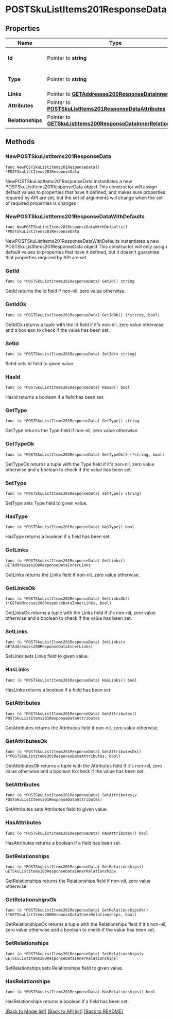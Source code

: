 # POSTSkuListItems201ResponseData

## Properties

Name | Type | Description | Notes
------------ | ------------- | ------------- | -------------
**Id** | Pointer to **string** | The resource&#39;s id | [optional] 
**Type** | Pointer to **string** | The resource&#39;s type | [optional] 
**Links** | Pointer to [**GETAddresses200ResponseDataInnerLinks**](GETAddresses200ResponseDataInnerLinks.md) |  | [optional] 
**Attributes** | Pointer to [**POSTSkuListItems201ResponseDataAttributes**](POSTSkuListItems201ResponseDataAttributes.md) |  | [optional] 
**Relationships** | Pointer to [**GETSkuListItems200ResponseDataInnerRelationships**](GETSkuListItems200ResponseDataInnerRelationships.md) |  | [optional] 

## Methods

### NewPOSTSkuListItems201ResponseData

`func NewPOSTSkuListItems201ResponseData() *POSTSkuListItems201ResponseData`

NewPOSTSkuListItems201ResponseData instantiates a new POSTSkuListItems201ResponseData object
This constructor will assign default values to properties that have it defined,
and makes sure properties required by API are set, but the set of arguments
will change when the set of required properties is changed

### NewPOSTSkuListItems201ResponseDataWithDefaults

`func NewPOSTSkuListItems201ResponseDataWithDefaults() *POSTSkuListItems201ResponseData`

NewPOSTSkuListItems201ResponseDataWithDefaults instantiates a new POSTSkuListItems201ResponseData object
This constructor will only assign default values to properties that have it defined,
but it doesn't guarantee that properties required by API are set

### GetId

`func (o *POSTSkuListItems201ResponseData) GetId() string`

GetId returns the Id field if non-nil, zero value otherwise.

### GetIdOk

`func (o *POSTSkuListItems201ResponseData) GetIdOk() (*string, bool)`

GetIdOk returns a tuple with the Id field if it's non-nil, zero value otherwise
and a boolean to check if the value has been set.

### SetId

`func (o *POSTSkuListItems201ResponseData) SetId(v string)`

SetId sets Id field to given value.

### HasId

`func (o *POSTSkuListItems201ResponseData) HasId() bool`

HasId returns a boolean if a field has been set.

### GetType

`func (o *POSTSkuListItems201ResponseData) GetType() string`

GetType returns the Type field if non-nil, zero value otherwise.

### GetTypeOk

`func (o *POSTSkuListItems201ResponseData) GetTypeOk() (*string, bool)`

GetTypeOk returns a tuple with the Type field if it's non-nil, zero value otherwise
and a boolean to check if the value has been set.

### SetType

`func (o *POSTSkuListItems201ResponseData) SetType(v string)`

SetType sets Type field to given value.

### HasType

`func (o *POSTSkuListItems201ResponseData) HasType() bool`

HasType returns a boolean if a field has been set.

### GetLinks

`func (o *POSTSkuListItems201ResponseData) GetLinks() GETAddresses200ResponseDataInnerLinks`

GetLinks returns the Links field if non-nil, zero value otherwise.

### GetLinksOk

`func (o *POSTSkuListItems201ResponseData) GetLinksOk() (*GETAddresses200ResponseDataInnerLinks, bool)`

GetLinksOk returns a tuple with the Links field if it's non-nil, zero value otherwise
and a boolean to check if the value has been set.

### SetLinks

`func (o *POSTSkuListItems201ResponseData) SetLinks(v GETAddresses200ResponseDataInnerLinks)`

SetLinks sets Links field to given value.

### HasLinks

`func (o *POSTSkuListItems201ResponseData) HasLinks() bool`

HasLinks returns a boolean if a field has been set.

### GetAttributes

`func (o *POSTSkuListItems201ResponseData) GetAttributes() POSTSkuListItems201ResponseDataAttributes`

GetAttributes returns the Attributes field if non-nil, zero value otherwise.

### GetAttributesOk

`func (o *POSTSkuListItems201ResponseData) GetAttributesOk() (*POSTSkuListItems201ResponseDataAttributes, bool)`

GetAttributesOk returns a tuple with the Attributes field if it's non-nil, zero value otherwise
and a boolean to check if the value has been set.

### SetAttributes

`func (o *POSTSkuListItems201ResponseData) SetAttributes(v POSTSkuListItems201ResponseDataAttributes)`

SetAttributes sets Attributes field to given value.

### HasAttributes

`func (o *POSTSkuListItems201ResponseData) HasAttributes() bool`

HasAttributes returns a boolean if a field has been set.

### GetRelationships

`func (o *POSTSkuListItems201ResponseData) GetRelationships() GETSkuListItems200ResponseDataInnerRelationships`

GetRelationships returns the Relationships field if non-nil, zero value otherwise.

### GetRelationshipsOk

`func (o *POSTSkuListItems201ResponseData) GetRelationshipsOk() (*GETSkuListItems200ResponseDataInnerRelationships, bool)`

GetRelationshipsOk returns a tuple with the Relationships field if it's non-nil, zero value otherwise
and a boolean to check if the value has been set.

### SetRelationships

`func (o *POSTSkuListItems201ResponseData) SetRelationships(v GETSkuListItems200ResponseDataInnerRelationships)`

SetRelationships sets Relationships field to given value.

### HasRelationships

`func (o *POSTSkuListItems201ResponseData) HasRelationships() bool`

HasRelationships returns a boolean if a field has been set.


[[Back to Model list]](../README.md#documentation-for-models) [[Back to API list]](../README.md#documentation-for-api-endpoints) [[Back to README]](../README.md)


